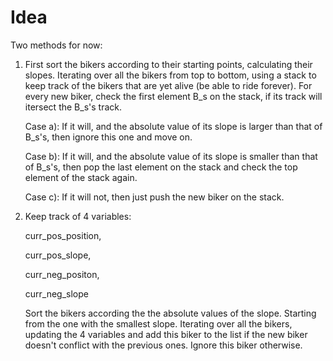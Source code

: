 # Idea

Two methods for now:
1. First sort the bikers according to their starting points, calculating their slopes. Iterating over all the bikers from top to bottom, using a stack to keep track of the bikers that are yet alive (be able to ride forever). For every new biker, check the first element B_s on the stack, if its track will itersect the B_s's track. 
   
   Case a): If it will, and the absolute value of its slope is larger than that of B_s's, then ignore this one and move on. 

   Case b): If it will, and the absolute value of its slope is smaller than that of B_s's, then pop the last element on the stack and check the top element of the stack again.

   Case c): If it will not, then just push the new biker on the stack.

2. Keep track of 4 variables: 
   
    curr_pos_position,
   
    curr_pos_slope,

    curr_neg_positon,

    curr_neg_slope

   Sort the bikers according the the absolute values of the slope. Starting from the one with the smallest slope. Iterating over all the bikers, updating the 4 variables and add this biker to the list if the new biker doesn't conflict with the previous ones. Ignore this biker otherwise.
